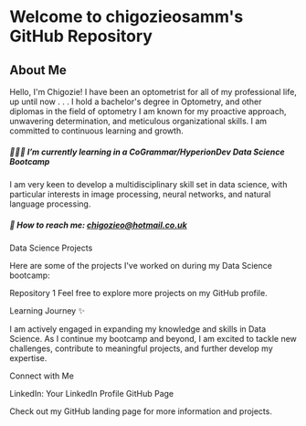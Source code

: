 # Welcome to chigozieosamm's GitHub Repository

## About Me

Hello, I'm Chigozie! I have been an optometrist for all of my professional life, up until now . . .
I hold a bachelor's degree in Optometry, and other diplomas in the field of optometry
 I am known for my proactive approach, unwavering determination, and meticulous organizational skills. I am committed to continuous learning and growth.
##### 🧑🏿‍💻 I’m currently learning in a CoGrammar/HyperionDev Data Science Bootcamp
I am very keen to develop a multidisciplinary skill set in data science, with particular interests in image processing, neural networks, and natural language processing.

##### 📧 How to reach me: chigozieo@hotmail.co.uk
Data Science Projects

Here are some of the projects I've worked on during my Data Science bootcamp:

Repository 1
Feel free to explore more projects on my GitHub profile.

Learning Journey ✨

I am actively engaged in expanding my knowledge and skills in Data Science. As I continue my bootcamp and beyond, I am excited to tackle new challenges, contribute to meaningful projects, and further develop my expertise.

Connect with Me

LinkedIn: Your LinkedIn Profile
GitHub Page

Check out my GitHub landing page for more information and projects.

